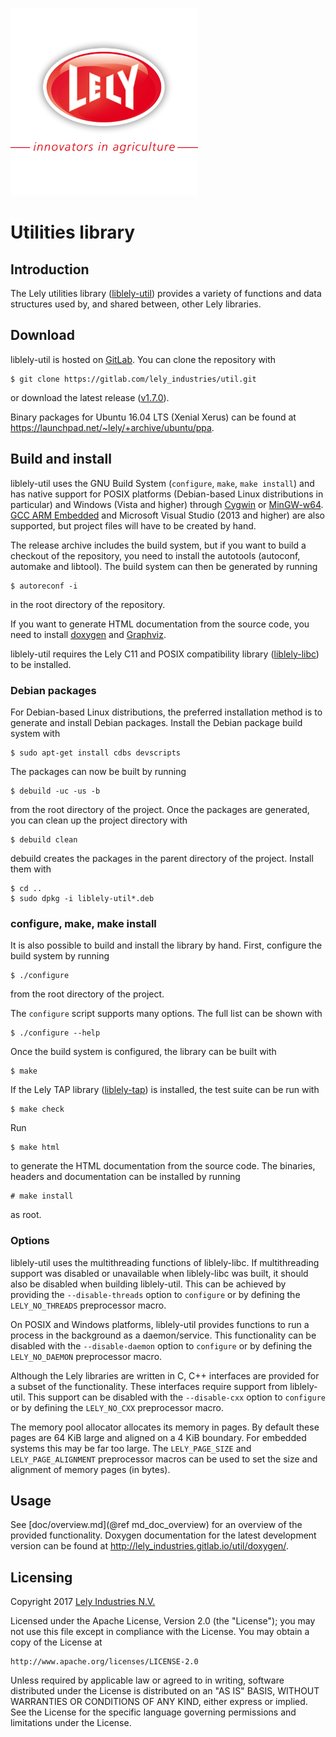 ![logo](doc/logo.png)

Utilities library
=================

Introduction
------------

The Lely utilities library ([liblely-util]) provides a variety of functions and
data structures used by, and shared between, other Lely libraries.

Download
--------

liblely-util is hosted on [GitLab]. You can clone the repository with

    $ git clone https://gitlab.com/lely_industries/util.git

or download the latest release
([v1.7.0](https://gitlab.com/lely_industries/util/tags/v1.7.0)).

Binary packages for Ubuntu 16.04 LTS (Xenial Xerus) can be found at
https://launchpad.net/~lely/+archive/ubuntu/ppa.

Build and install
-----------------

liblely-util uses the GNU Build System (`configure`, `make`, `make install`) and
has native support for POSIX platforms (Debian-based Linux distributions in
particular) and Windows (Vista and higher) through [Cygwin] or [MinGW-w64].
[GCC ARM Embedded] and Microsoft Visual Studio (2013 and higher) are also
supported, but project files will have to be created by hand.

The release archive includes the build system, but if you want to build a
checkout of the repository, you need to install the autotools (autoconf,
automake and libtool). The build system can then be generated by running

    $ autoreconf -i

in the root directory of the repository.

If you want to generate HTML documentation from the source code, you need to
install [doxygen] and [Graphviz].

liblely-util requires the Lely C11 and POSIX compatibility library
([liblely-libc]) to be installed.

### Debian packages

For Debian-based Linux distributions, the preferred installation method is to
generate and install Debian packages. Install the Debian package build system
with

    $ sudo apt-get install cdbs devscripts

The packages can now be built by running

    $ debuild -uc -us -b

from the root directory of the project. Once the packages are generated, you can
clean up the project directory with

    $ debuild clean

debuild creates the packages in the parent directory of the project. Install
them with

    $ cd ..
    $ sudo dpkg -i liblely-util*.deb

### configure, make, make install

It is also possible to build and install the library by hand. First, configure
the build system by running

    $ ./configure

from the root directory of the project.

The `configure` script supports many options. The full list can be shown with

    $ ./configure --help

Once the build system is configured, the library can be built with

    $ make

If the Lely TAP library ([liblely-tap]) is installed, the test suite can be run
with

    $ make check

Run

    $ make html

to generate the HTML documentation from the source code. The binaries, headers
and documentation can be installed by running

    # make install

as root.

### Options

liblely-util uses the multithreading functions of liblely-libc. If
multithreading support was disabled or unavailable when liblely-libc was built,
it should also be disabled when building liblely-util. This can be achieved by
providing the `--disable-threads` option to `configure` or by defining the
`LELY_NO_THREADS` preprocessor macro.

On POSIX and Windows platforms, liblely-util provides functions to run a process
in the background as a daemon/service. This functionality can be disabled with
the `--disable-daemon` option to `configure` or by defining the `LELY_NO_DAEMON`
preprocessor macro.

Although the Lely libraries are written in C, C++ interfaces are provided for a
subset of the functionality. These interfaces require support from liblely-util.
This support can be disabled with the `--disable-cxx` option to `configure` or
by defining the `LELY_NO_CXX` preprocessor macro.

The memory pool allocator allocates its memory in pages. By default these pages
are 64 KiB large and aligned on a 4 KiB boundary. For embedded systems this may
be far too large. The `LELY_PAGE_SIZE` and `LELY_PAGE_ALIGNMENT` preprocessor
macros can be used to set the size and alignment of memory pages (in bytes).

Usage
-----

See [doc/overview.md](@ref md_doc_overview) for an overview of the provided
functionality. Doxygen documentation for the latest development version can be
found at http://lely_industries.gitlab.io/util/doxygen/.

Licensing
---------

Copyright 2017 [Lely Industries N.V.]

Licensed under the Apache License, Version 2.0 (the "License");
you may not use this file except in compliance with the License.
You may obtain a copy of the License at

    http://www.apache.org/licenses/LICENSE-2.0

Unless required by applicable law or agreed to in writing, software
distributed under the License is distributed on an "AS IS" BASIS,
WITHOUT WARRANTIES OR CONDITIONS OF ANY KIND, either express or implied.
See the License for the specific language governing permissions and
limitations under the License.

[Cygwin]: https://www.cygwin.com/
[doxygen]: http://www.doxygen.org/
[GCC ARM Embedded]: https://launchpad.net/gcc-arm-embedded
[GitLab]: https://gitlab.com/lely_industries/util
[Graphviz]: http://www.graphviz.org/
[liblely-libc]: https://gitlab.com/lely_industries/libc
[liblely-tap]: https://gitlab.com/lely_industries/tap
[liblely-util]: https://gitlab.com/lely_industries/util
[Lely Industries N.V.]: http://www.lely.com
[MinGW-w64]: http://mingw-w64.org/

